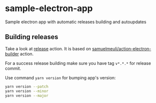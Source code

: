 # sample-electron-app

Sample electron app with automatic releases building and autoupdates

## Building releases

Take a look at [release](.github/workflows/release.yml) action. It is based on [samuelmeuli/action-electron-builder](https://github.com/samuelmeuli/action-electron-builder) action.

For a success release building make sure you have tag `v*.*.*` for release commit.

Use command `yarn version` for bumping app's version:

```bash
yarn version --patch
yarn version --minor
yarn version --major
```
